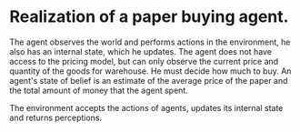 # Realization of a paper buying agent. #

The agent observes the world and performs actions in the environment, he also has an internal state, which he
updates.
The agent does not have access to the pricing model, but can only observe the current price and quantity of the goods for
warehouse. He must decide how much to buy.
An agent's state of belief is an estimate of the average price of the paper and the total amount of money that the agent
spent.

The environment accepts the actions of agents, updates its internal state and returns perceptions.